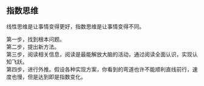 ## 指数思维
线性思维是让事情变得更好，指数思维是让事情变得不同。

第一步，找到根本问题。  
第二步，提出新方法。  
第三步，阅读相关信息，阅读是最能解放大脑的活动，通过阅读全面认识，实现认知飞跃。  
第四步，进行外推。假设各种实现方案，你看到的弯道也许不能顺利直线前行，速度也慢，但是达到即是指数变化。
